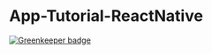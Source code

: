 # App-Tutorial-ReactNative

[![Greenkeeper badge](https://badges.greenkeeper.io/juliandavidmr/App-Tutorial-ReactNative.svg)](https://greenkeeper.io/)
